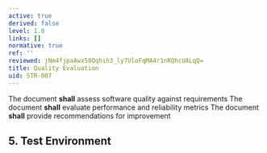 ```yaml
---
active: true
derived: false
level: 1.0
links: []
normative: true
ref: ''
reviewed: jNm4fjpaAwx58Qqhih3_ly7UloFqMA4r1nRQhcUALqQ=
title: Quality Evaluation
uid: STR-007
---
```


The document **shall** assess software quality against requirements
The document **shall** evaluate performance and reliability metrics
The document **shall** provide recommendations for improvement

## 5. Test Environment